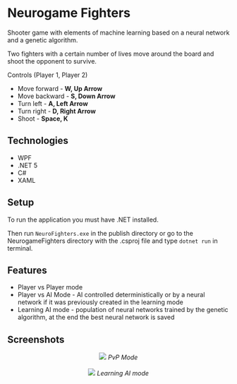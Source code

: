 # Neurogame Fighters
Shooter game with elements of machine learning based on a neural network and a genetic algorithm.

Two fighters with a certain number of lives move around the board and shoot the opponent to survive.

Controls (Player 1, Player 2)

* Move forward - **W, Up Arrow**
* Move backward - **S, Down Arrow**
* Turn left - **A, Left Arrow**
* Turn right - **D, Right Arrow**
* Shoot - **Space, K**

## Technologies
* WPF
* .NET 5
* C#
* XAML

## Setup
To run the application you must have .NET installed.

Then run `NeuroFighters.exe` in the publish directory or go to the NeurogameFighters directory with the .csproj file and type `dotnet run` in terminal.

## Features
* Player vs Player mode
* Player vs AI Mode - AI controlled deterministically or by a neural network if it was previously created in the learning mode
* Learning AI mode - population of neural networks trained by the genetic algorithm, at the end the best neural network is saved

## Screenshots
<p align="center">
  <img src="https://user-images.githubusercontent.com/61886846/176968763-a3b19d6c-19b3-40c9-8dc3-fed66af7695c.png">
  <i>PvP Mode</i>
  </br></br>
  <img src="https://user-images.githubusercontent.com/61886846/176971070-20506362-72a2-4de2-8334-d483cfbbc850.png">
  <i>Learning AI mode</i>
</p>


